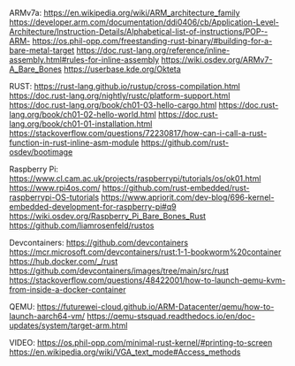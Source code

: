 ARMv7a:
https://en.wikipedia.org/wiki/ARM_architecture_family
https://developer.arm.com/documentation/ddi0406/cb/Application-Level-Architecture/Instruction-Details/Alphabetical-list-of-instructions/POP--ARM-
https://os.phil-opp.com/freestanding-rust-binary/#building-for-a-bare-metal-target
https://doc.rust-lang.org/reference/inline-assembly.html#rules-for-inline-assembly
https://wiki.osdev.org/ARMv7-A_Bare_Bones
https://userbase.kde.org/Okteta

RUST:
https://rust-lang.github.io/rustup/cross-compilation.html
https://doc.rust-lang.org/nightly/rustc/platform-support.html
https://doc.rust-lang.org/book/ch01-03-hello-cargo.html
https://doc.rust-lang.org/book/ch01-02-hello-world.html
https://doc.rust-lang.org/book/ch01-01-installation.html
https://stackoverflow.com/questions/72230817/how-can-i-call-a-rust-function-in-rust-inline-asm-module
https://github.com/rust-osdev/bootimage

Raspberry Pi:
https://www.cl.cam.ac.uk/projects/raspberrypi/tutorials/os/ok01.html
https://www.rpi4os.com/
https://github.com/rust-embedded/rust-raspberrypi-OS-tutorials
https://www.apriorit.com/dev-blog/696-kernel-embedded-development-for-raspberry-pi#q9
https://wiki.osdev.org/Raspberry_Pi_Bare_Bones_Rust
https://github.com/liamrosenfeld/rustos

Devcontainers:
https://github.com/devcontainers
https://mcr.microsoft.com/devcontainers/rust:1-1-bookworm%20container
https://hub.docker.com/_/rust
https://github.com/devcontainers/images/tree/main/src/rust
https://stackoverflow.com/questions/48422001/how-to-launch-qemu-kvm-from-inside-a-docker-container

QEMU:
https://futurewei-cloud.github.io/ARM-Datacenter/qemu/how-to-launch-aarch64-vm/
https://qemu-stsquad.readthedocs.io/en/doc-updates/system/target-arm.html

VIDEO:
https://os.phil-opp.com/minimal-rust-kernel/#printing-to-screen
https://en.wikipedia.org/wiki/VGA_text_mode#Access_methods